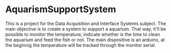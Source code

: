 # AquarismSupportSystem
This is a project for the Data Acquisition and Interface Systems subject.
The main objective is to create a system to support a aquarium. That way, it'll be possible to monitor the temperature, indicate whether is the time to clean the aquarium and feed the fish or not.
The main dispositive is an arduino, at the beginnig the temperature will be tracked through the monitor serial.

